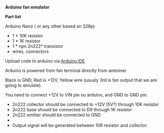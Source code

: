 **Arduino fan emulator**

**Part list**

Arduino Nano ( or  any other based on 328p)
* 1 * 10K resistor
* 1 * 1K resistor
* 1 * npn 2n222* transistor
* wires, connectors

Upload code to arduino via [Arduino IDE](https://www.arduino.cc/en/Main/Software)

Arduino is powered from fan terminal directly from antminer

Black is GND, Red is +12V, 
Yellow wire (usualy 3rd is fan output that we are going to emulate).

You need to connect +12V to VIN pin ou arduino, and GND to GND pin.

* 2n222 collector should be connected to +12V (5V?) through 10K resistor
* 2n222 base should be connected to D9 through 1K resistor
* 2n222 emitter should be connected to GND
* 
* Output signal will be generated between 10R resistor and collector.
